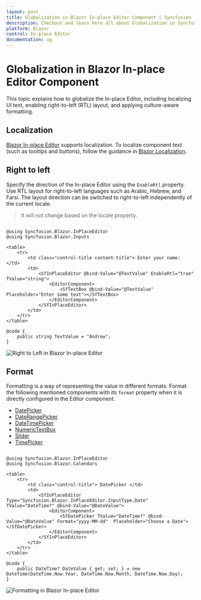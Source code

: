 ```yaml
---
layout: post
title: Globalization in Blazor In-place Editor Component | Syncfusion
description: Checkout and learn here all about Globalization in Syncfusion Blazor In-place Editor component and more.
platform: Blazor
control: In-place Editor 
documentation: ug
---
```


# Globalization in Blazor In-place Editor Component

This topic explains how to globalize the In-place Editor, including localizing UI text, enabling right-to-left (RTL) layout, and applying culture-aware formatting.

## Localization

[Blazor In-place Editor](https://www.syncfusion.com/blazor-components/blazor-in-place-editor) supports localization. To localize component text (such as tooltips and buttons), follow the guidance in [Blazor Localization](https://blazor.syncfusion.com/documentation/common/localization).

## Right to left

Specify the direction of the In-place Editor using the `EnableRtl` property. Use RTL layout for right-to-left languages such as Arabic, Hebrew, and Farsi. The layout direction can be switched to right-to-left independently of the current locale.

> It will not change based on the locale property.

```cshtml

@using Syncfusion.Blazor.InPlaceEditor
@using Syncfusion.Blazor.Inputs

<table>
    <tr>
        <td class="control-title content-title"> Enter your name: </td>
        <td>
            <SfInPlaceEditor @bind-Value="@TextValue" EnableRtl="true" TValue="string">
                <EditorComponent>
                    <SfTextBox @bind-Value="@TextValue" Placeholder="Enter some text"></SfTextBox>
                </EditorComponent>
            </SfInPlaceEditor>
        </td>
    </tr>
</table>

@code {
    public string TextValue = "Andrew";
}

```

![Right to Left in Blazor In-place Editor](./images/blazor-inplace-editor-right-to-left.png)

## Format

Formatting is a way of representing the value in different formats. Format the following mentioned components with its `format` property when it is directly configured in the Editor component.

* [DatePicker](../datepicker/date-format)
* [DateRangePicker](../daterangepicker/globalization)
* [DateTimePicker](../datetime-picker/globalization)
* [NumericTextBox](../numeric-textbox/formats)
* [Slider](../range-slider/format)
* [TimePicker](../timepicker/globalization)

```cshtml

@using Syncfusion.Blazor.InPlaceEditor
@using Syncfusion.Blazor.Calendars

<table>
    <tr>
        <td class="control-title"> DatePicker </td>
        <td>
            <SfInPlaceEditor Type="Syncfusion.Blazor.InPlaceEditor.InputType.Date" TValue="DateTime?" @bind-Value="@DateValue">
                <EditorComponent>
                    <SfDatePicker TValue="DateTime?" @bind-Value="@DateValue" Format="yyyy-MM-dd"  Placeholder="Choose a Date"></SfDatePicker>
                </EditorComponent>
            </SfInPlaceEditor>
        </td>
    </tr>
</table>

@code {
    public DateTime? DateValue { get; set; } = new DateTime(DateTime.Now.Year, DateTime.Now.Month, DateTime.Now.Day);
}

```

![Formatting in Blazor In-place Editor](./images/blazor-inplace-editor-formatting.png)